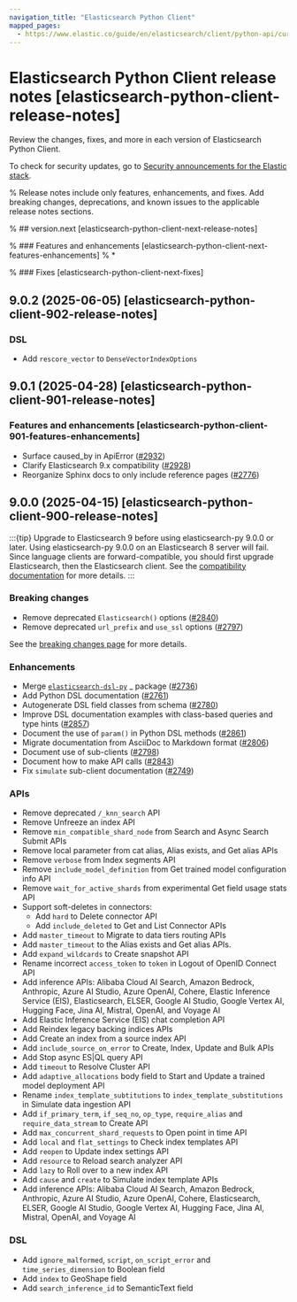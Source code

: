 ```yaml
---
navigation_title: "Elasticsearch Python Client"
mapped_pages:
  - https://www.elastic.co/guide/en/elasticsearch/client/python-api/current/release-notes.html
---
```


# Elasticsearch Python Client release notes [elasticsearch-python-client-release-notes]

Review the changes, fixes, and more in each version of Elasticsearch Python Client.

To check for security updates, go to [Security announcements for the Elastic stack](https://discuss.elastic.co/c/announcements/security-announcements/31).

% Release notes include only features, enhancements, and fixes. Add breaking changes, deprecations, and known issues to the applicable release notes sections.

% ## version.next [elasticsearch-python-client-next-release-notes]

% ### Features and enhancements [elasticsearch-python-client-next-features-enhancements]
% *

% ### Fixes [elasticsearch-python-client-next-fixes]

## 9.0.2 (2025-06-05) [elasticsearch-python-client-902-release-notes]

### DSL

* Add `rescore_vector` to `DenseVectorIndexOptions`


## 9.0.1 (2025-04-28) [elasticsearch-python-client-901-release-notes]

### Features and enhancements [elasticsearch-python-client-901-features-enhancements]

* Surface caused_by in ApiError ([#2932](https://github.com/elastic/elasticsearch-py/pull/2932))
* Clarify Elasticsearch 9.x compatibility ([#2928](https://github.com/elastic/elasticsearch-py/pull/2928))
* Reorganize Sphinx docs to only include reference pages ([#2776](https://github.com/elastic/elasticsearch-py/pull/2776))


## 9.0.0 (2025-04-15) [elasticsearch-python-client-900-release-notes]

:::{tip}
Upgrade to Elasticsearch 9 before using elasticsearch-py 9.0.0 or later. Using elasticsearch-py 9.0.0 on an Elasticsearch 8 server will fail.
Since language clients are forward-compatible, you should first upgrade Elasticsearch, then the Elasticsearch client. See the [compatibility documentation](/reference/index.md#_compatibility) for more details.
:::

### Breaking changes

* Remove deprecated `Elasticsearch()` options ([#2840](https://github.com/elastic/elasticsearch-py/pull/2840))
* Remove deprecated `url_prefix` and `use_ssl` options ([#2797](https://github.com/elastic/elasticsearch-py/pull/2797))

See the [breaking changes page](breaking-changes.md) for more details.

### Enhancements

* Merge [`elasticsearch-dsl-py`](https://github.com/elastic/elasticsearch-dsl-py/) _ package ([#2736](https://github.com/elastic/elasticsearch-py/pull/2736))
* Add Python DSL documentation ([#2761](https://github.com/elastic/elasticsearch-py/pull/2761))
* Autogenerate DSL field classes from schema ([#2780](https://github.com/elastic/elasticsearch-py/pull/2780))
* Improve DSL documentation examples with class-based queries and type hints ([#2857](https://github.com/elastic/elasticsearch-py/pull/2857))
* Document the use of `param()` in Python DSL methods ([#2861](https://github.com/elastic/elasticsearch-py/pull/2861))
* Migrate documentation from AsciiDoc to Markdown format ([#2806](https://github.com/elastic/elasticsearch-py/pull/2806))
* Document use of sub-clients ([#2798](https://github.com/elastic/elasticsearch-py/pull/2798))
* Document how to make API calls ([#2843](https://github.com/elastic/elasticsearch-py/pull/2843))
* Fix `simulate` sub-client documentation ([#2749](https://github.com/elastic/elasticsearch-py/pull/2749))

### APIs

* Remove deprecated `/_knn_search` API
* Remove Unfreeze an index API
* Remove `min_compatible_shard_node` from Search and Async Search Submit APIs
* Remove local parameter from cat alias, Alias exists, and Get alias APIs
* Remove `verbose` from Index segments API
* Remove `include_model_definition` from Get trained model configuration info API
* Remove `wait_for_active_shards` from experimental Get field usage stats API
* Support soft-deletes in connectors:
  * Add `hard` to Delete connector API
  * Add `include_deleted` to Get and List Connector APIs
* Add `master_timeout` to Migrate to data tiers routing APIs
* Add `master_timeout` to the Alias exists and Get alias APIs.
* Add `expand_wildcards` to Create snapshot API
* Rename incorrect `access_token` to `token` in Logout of OpenID Connect API
* Add inference APIs: Alibaba Cloud AI Search, Amazon Bedrock, Anthropic, Azure AI Studio, Azure OpenAI, Cohere, Elastic Inference Service (EIS), Elasticsearch, ELSER, Google AI Studio, Google Vertex AI, Hugging Face, Jina AI, Mistral, OpenAI, and Voyage AI
* Add Elastic Inference Service (EIS) chat completion API
* Add Reindex legacy backing indices APIs
* Add Create an index from a source index API
* Add `include_source_on_error` to Create, Index, Update and Bulk APIs
* Add Stop async ES|QL query API
* Add `timeout` to Resolve Cluster API
* Add `adaptive_allocations` body field to Start and Update a trained model deployment API
* Rename `index_template_subtitutions` to `index_template_substitutions` in Simulate data ingestion API
* Add `if_primary_term`, `if_seq_no`, `op_type`, `require_alias` and `require_data_stream` to Create API
* Add `max_concurrent_shard_requests` to Open point in time API
* Add `local` and `flat_settings` to Check index templates API
* Add `reopen` to Update index settings API
* Add `resource` to Reload search analyzer API
* Add `lazy` to Roll over to a new index API
* Add `cause` and `create` to Simulate index template APIs
* Add inference APIs: Alibaba Cloud AI Search, Amazon Bedrock, Anthropic, Azure AI Studio, Azure OpenAI, Cohere, Elasticsearch, ELSER, Google AI Studio, Google Vertex AI, Hugging Face, Jina AI, Mistral, OpenAI, and Voyage AI

### DSL
 * Add `ignore_malformed`, `script`,  `on_script_error` and `time_series_dimension` to Boolean field
 * Add `index` to GeoShape field
 * Add `search_inference_id` to SemanticText field
